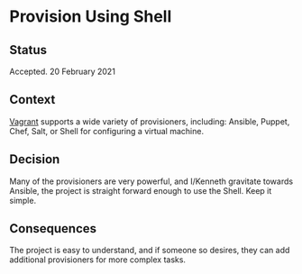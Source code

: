 # Provision Using Shell

## Status

Accepted. 20 February 2021

## Context

[Vagrant][vagrant] supports a wide variety of provisioners, including: Ansible, Puppet, Chef, Salt, or Shell for
configuring a virtual machine.

## Decision

Many of the provisioners are very powerful, and I/Kenneth gravitate towards Ansible, the project is straight forward
enough to use the Shell. Keep it simple.

## Consequences

The project is easy to understand, and if someone so desires, they can add additional provisioners for more complex tasks.

[vagrant]: https://www.vagrantup.com/ "Vagrant"
